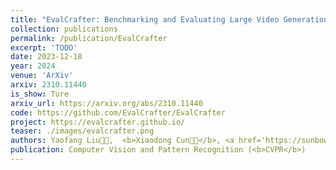 ```yaml
---
title: "EvalCrafter: Benchmarking and Evaluating Large Video Generation Models"
collection: publications
permalink: /publication/EvalCrafter
excerpt: 'TODO'
date: 2023-12-18
year: 2024
venue: 'ArXiv'
arxiv: 2310.11440
is_show: Ture
arxiv_url: https://arxiv.org/abs/2310.11440
code: https://github.com/EvalCrafter/EvalCrafter
project: https://evalcrafter.github.io/ 
teaser: ./images/evalcrafter.png
authors: Yaofang Liu🧑‍💻,  <b>Xiaodong Cun🧑‍💻</b>, <a href='https://sunbowliu.github.io/'>Xuebo Liu</a>, <a href='https://xinntao.github.io/'>Xintao Wang</a>, <a href='https://yzhang2016.github.io/'>Yong Zhang</a>, <a href='https://scholar.google.com/citations?user=6UPJSvwAAAAJ&hl=zh-CN'>Haoxin Chen </a>, Yang Liu, <a href="https://www.math.cuhk.edu.hk/~zeng/" target="_blank">Tieyong Zeng</a>, <a href="https://scholars.cityu.edu.hk/en/persons/hon-fu-raymond-chan(98f1cf10-a01a-4642-8470-c48b0e977687).html" target="_blank">Raymond Chan</a>, <a href="https://scholar.google.com/citations?user=4oXBp9UAAAAJ&hl=zh-CN" target="_blank">Ying Shan</a>
publication: Computer Vision and Pattern Recognition (<b>CVPR</b>)
---
```

